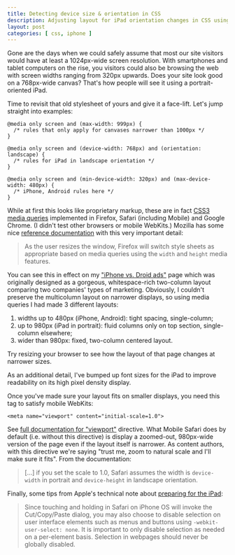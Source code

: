 ```yaml
---
title: Detecting device size & orientation in CSS
description: Adjusting layout for iPad orientation changes in CSS using CSS3 media queries.
layout: post
categories: [ css, iphone ]
---
```


Gone are the days when we could safely assume that most our site visitors would have at least a 1024px-wide screen resolution. With smartphones and tablet computers on the rise, you visitors could also be browsing the web with screen widths ranging from 320px upwards. Does your site look good on a 768px-wide canvas? That's how people will see it using a portrait-oriented iPad.

Time to revisit that old stylesheet of yours and give it a face-lift. Let's jump straight into examples:

    @media only screen and (max-width: 999px) {
      /* rules that only apply for canvases narrower than 1000px */
    }
    
    @media only screen and (device-width: 768px) and (orientation: landscape) {
      /* rules for iPad in landscape orientation */
    }
    
    @media only screen and (min-device-width: 320px) and (max-device-width: 480px) {
      /* iPhone, Android rules here */
    }

While at first this looks like proprietary markup, these are in fact [CSS3 media queries][css3] implemented in Firefox, Safari (including Mobile) and Google Chrome. (I didn't test other browsers or mobile WebKits.) Mozilla has some nice [reference documentation][mdc] with this very important detail:

> As the user resizes the window, Firefox will switch style sheets as appropriate based on media queries using the `width` and `height` media features.

You can see this in effect on my ["iPhone vs. Droid ads"][ads] page which was originally designed as a gorgeous, whitespace-rich two-column layout comparing two companies' types of marketing. Obviously, I couldn't preserve the multicolumn layout on narrower displays, so using media queries I had made 3 different layouts:

1. widths up to 480px (iPhone, Android): tight spacing, single-column;
2. up to 980px (iPad in portrait): fluid columns only on top section, single-column elsewhere;
3. wider than 980px: fixed, two-column centered layout.

Try resizing your browser to see how the layout of that page changes at narrower sizes.

As an additional detail, I've bumped up font sizes for the iPad to improve readability on its high pixel density display.

Once you've made sure your layout fits on smaller displays, you need this tag to satisfy mobile WebKits:

    <meta name="viewport" content="initial-scale=1.0">

See [full documentation for "viewport"][meta] directive. What Mobile Safari does by default (i.e. without this directive) is display a zoomed-out, 980px-wide version of the page even if the layout itself is narrower. As content authors, with this directive we're saying "trust me, zoom to natural scale and I'll make sure it fits". From the documentation:

> [...] if you set the scale to 1.0, Safari assumes the width is `device-width` in portrait and `device-height` in landscape orientation.

Finally, some tips from Apple's technical note about [preparing for the iPad][note]:

> Since touching and holding in Safari on iPhone OS will invoke the Cut/Copy/Paste dialog, you may also choose to disable selection on user interface elements such as menus and buttons using `-webkit-user-select: none`. It is important to only disable selection as needed on a per-element basis. Selection in webpages should never be globally disabled.

[css3]: http://www.w3.org/TR/css3-mediaqueries/ "CSS3 Media Queries"
[mdc]: http://developer.mozilla.org/En/CSS/Media_queries "Media Queries on Mozilla Developer Center"
[meta]: http://developer.apple.com/safari/library/documentation/AppleApplications/Reference/SafariHTMLRef/Articles/MetaTags.html "Apple-specific meta tags"
[note]: http://developer.apple.com/safari/library/technotes/tn2010/tn2262.html "Preparing Your Web Content for iPad"
[ads]: /iphone-droid-ads/ "Things I learned from iPhone & Droid ads"